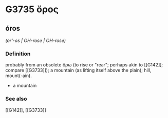 # G3735 ὄρος

## óros

_(or'-os | OH-rose | OH-rose)_

### Definition

probably from an obsolete ὄρω (to rise or "rear"; perhaps akin to [[G142]]; compare [[G3733]]); a mountain (as lifting itself above the plain); hill, mount(-ain).

- a mountain

### See also

[[G142]], [[G3733]]

